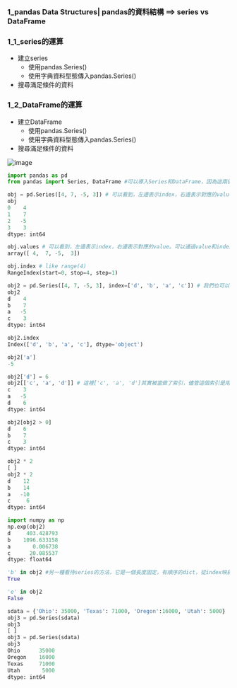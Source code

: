 

### 1_pandas Data Structures| pandas的資料結構 ==> series vs DataFrame


### 1_1_series的運算 
- 建立series
  - 使用pandas.Series() 
  - 使用字典資料型態傳入pandas.Series() 
- 搜尋滿足條件的資料

### 1_2_DataFrame的運算 
- 建立DataFrame
  - 使用pandas.Series() 
  - 使用字典資料型態傳入pandas.Series() 
- 搜尋滿足條件的資料

![image](https://github.com/q95343123/images/blob/main/pandas_dataframe.JPG)


```python
import pandas as pd
from pandas import Series, DataFrame #可以導入Series和DataFrame，因為這兩個經常被用到
```
```python
obj = pd.Series([4, 7, -5, 3]) # 可以看到，左邊表示index，右邊表示對應的value。可以通過value和index屬性查看
obj
0    4
1    7
2   -5
3    3
dtype: int64
```

```python
obj.values # 可以看到，左邊表示index，右邊表示對應的value。可以通過value和index屬性查看
array([ 4,  7, -5,  3])
```

```python
obj.index # like range(4)
RangeIndex(start=0, stop=4, step=1)
```

```python
obj2 = pd.Series([4, 7, -5, 3], index=['d', 'b', 'a', 'c']) # 我們也可以自己指定index的label
obj2
d    4
b    7
a   -5
c    3
dtype: int64
```

```python
obj2.index
Index(['d', 'b', 'a', 'c'], dtype='object')
```

```python
obj2['a']
-5
```

```python
obj2['d'] = 6
obj2[['c', 'a', 'd']] # 這裡['c', 'a', 'd']其實被當做了索引，儘管這個索引是用string構成的
c    3
a   -5
d    6
dtype: int64
```

```python
obj2[obj2 > 0]
d    6
b    7
c    3
dtype: int64
```
```python
obj2 * 2
[ ]
obj2 * 2
d    12
b    14
a   -10
c     6
dtype: int64
```

```python
import numpy as np
np.exp(obj2)
d     403.428793
b    1096.633158
a       0.006738
c      20.085537
dtype: float64
```

```python
'b' in obj2 #另一種看待series的方法，它是一個長度固定，有順序的dict，從index映射到value。在很多場景下，可以當做dict來用
True
```

```python
'e' in obj2
False
```

```python
sdata = {'Ohio': 35000, 'Texas': 71000, 'Oregon':16000, 'Utah': 5000}
obj3 = pd.Series(sdata)
obj3
[ ]
obj3 = pd.Series(sdata)
obj3
Ohio      35000
Oregon    16000
Texas     71000
Utah       5000
dtype: int64
```
